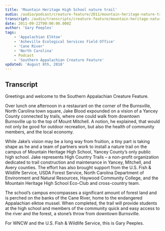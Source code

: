 ```yaml
---
title: 'Mountain Heritage High School nature trail'
audio: /audio/podcast/creature-feature/2011/mountain-heritage-nature-trail.mp3
transcript: /audio/transcripts/creature-feature/mountain-heritage-nature-trail.pdf
date: 2011-09-22T00:00:00.000Z
author: 'Gary Peeples'
tags:
    - 'Appalachian Elktoe'
    - 'Asheville Ecological Services Field Office'
    - 'Cane River'
    - 'North Carolina'
    - Podcast
    - 'Southern Appalachian Creature Feature'
updated: 'August 8th, 2018'
---
```


## Transcript

Greetings and welcome to the Southern Appalachian Creature Feature.

Over lunch one afternoon in a restaurant on the corner of the Burnsville, North Carolina town square, Jake Blood expounded on a vision of a Yancey County connected by trails, where one could walk from downtown Burnsville up to the top of Mount Mitchell. A notion, he explained, that would not only be good for outdoor recreation, but also the health of community members, and the local economy.

While Jake’s vision may be a long way from fruition, a tiny part is taking shape as he and a team of partners work to install a nature trail on the campus of Mountain Heritage High School, Yancey County’s only public high school. Jake represents High Country Trails – a non-profit organization dedicated to trail construction and maintenance in Yancey, Mitchell, and Avery counties. The effort has also brought support from the U.S. Fish & Wildlife Service, USDA Forest Service, North Carolina Department of Environment and Natural Resources, Haywood Community College, and the Mountain Heritage High School Eco-Club and cross-country team.

The school’s campus encompasses a significant amount of forest land and is perched on the banks of the Cane River, home to the endangered Appalachian elktoe mussel. When completed, the trail will provide students at the high school and members of the community quick and easy access to the river and the forest, a stone’s throw from downtown Burnsville.

For WNCW and the U.S. Fish & Wildlife Service, this is Gary Peeples.